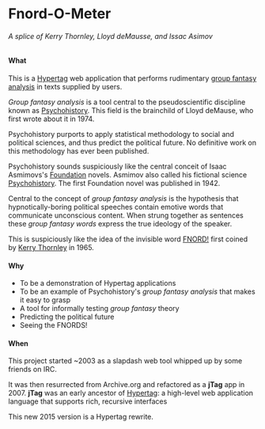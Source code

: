 # Fnord-O-Meter 
###### A splice of Kerry Thornley, Lloyd deMausse, and Issac Asimov

#### What

This is a [Hypertag](http://hypertag.io) web application that performs rudimentary [group fantasy analysis](http://books.google.com/books?id=V8Sas74bBjwC&pg=PA134&lpg=PA134&dq=%22group-fantasy+analysis%22&source=bl&ots=M5eM12T_E0&sig=CZRnfzxmtT9sahP67ZJCXGExPYo&hl=en&sa=X&ei=iZ45VNDMLoWfyQSpioDwBg&ved=0CDUQ6AEwBA#v=onepage&q=%22group-fantasy%20analysis%22&f=false) in texts supplied by users.

_Group fantasy analysis_ is a tool central to the pseudoscientific discipline known as [Psychohistory](https://en.wikipedia.org/wiki/Psychohistory).  This field is the brainchild of Lloyd deMause, who first wrote about it in 1974.  

Psychohistory purports to apply statistical methodology to social and political sciences, and thus predict the political future. No definitive work on this methodology has ever been published. 

Psychohistory sounds suspiciously like the central conceit of Isaac Asmimovs's [Foundation](https://en.wikipedia.org/wiki/Foundation_series) novels.  Asmimov also called his fictional science [Psychohistory](https://en.wikipedia.org/wiki/Psychohistory_%28fictional%29).  The first Foundation novel was published in 1942.

Central to the concept of _group fantasy analysis_ is the hypothesis that hypnotically-boring political speeches contain emotive words that communicate unconscious content. When strung together as sentences these _group fantasy words_ express the true ideology of the speaker. 

This is suspiciously like the idea of the invisible word [FNORD!](https://en.wikipedia.org/wiki/Fnord#Origins) first coined by [Kerry Thornley](https://en.wikipedia.org/wiki/Kerry_Wendell_Thornley) in 1965.

#### Why

* To be a demonstration of Hypertag applications
* To be an example of Psychohistory's _group fantasy analysis_ that makes it easy to grasp
* A tool for informally testing _group fantasy_ theory
* Predicting the political future
* Seeing the FNORDS!

#### When

This project started ~2003 as a slapdash web tool whipped up by some friends on IRC.  

It was then resurrected from Archive.org and refactored as a **jTag** app in 2007.  **jTag** was an early ancestor of [Hypertag](http://hypertag.io): a high-level web application language that supports rich, recursive interfaces

This new 2015 version is a Hypertag rewrite.